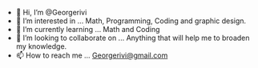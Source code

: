 - 👋 Hi, I’m @Georgerivi
- 👀 I’m interested in ... Math, Programming, Coding and graphic design.
- 🌱 I’m currently learning ... Math and Coding 
- 💞️ I’m looking to collaborate on ... Anything that will help me to broaden my knowledge. 
- 📫 How to reach me ... Georgerivi@gmail.com

<!---
Georgerivi/Georgerivi is a ✨ special ✨ repository because its `README.md` (this file) appears on your GitHub profile.
You can click the Preview link to take a look at your changes.
--->
